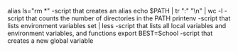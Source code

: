 alias ls="rm *" -script that creates an alias
echo $PATH | tr ":" "\n" | wc -l -script that counts the number of directories in the PATH
printenv -script that lists environment variables
set | less -script that lists all local variables and environment variables, and functions
export BEST=School -script that creates a new global variable
